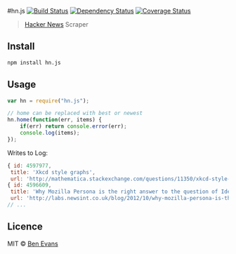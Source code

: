 #hn.js [![Build Status](https://img.shields.io/travis/bencevans/node-hn.js.svg?style=flat-square)](https://travis-ci.org/bencevans/node-hn.js) [![Dependency Status](https://img.shields.io/david/bencevans/node-hn.js.svg?style=flat-square)](https://david-dm.org/bencevans/node-hn.js) [![Coverage Status](https://img.shields.io/coveralls/bencevans/node-hn.js.svg?style=flat-square)](https://coveralls.io/r/bencevans/node-hn.js?branch=master)

> [Hacker News](http://news.ycombinator.com) Scraper



## Install

```bash
npm install hn.js
```

## Usage

```javascript
var hn = require("hn.js");

// home can be replaced with best or newest
hn.home(function(err, items) {
	if(err) return console.error(err);
	console.log(items);
});
```

Writes to Log:

```javascript
{ id: 4597977,
 title: 'Xkcd style graphs',
 url: 'http://mathematica.stackexchange.com/questions/11350/xkcd-style-graphs' },
{ id: 4596609,
 title: 'Why Mozilla Persona is the right answer to the question of Identity',
 url: 'http://labs.newsint.co.uk/blog/2012/10/why-mozilla-persona-is-the-right-answer-to-the-question-of-identity/' },
// ...
```

## Licence

MIT © [Ben Evans](http://bensbit.co.uk)
